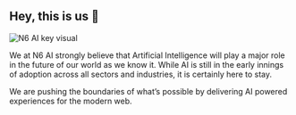 ## Hey, this is us 👋

![N6 AI key visual](https://user-images.githubusercontent.com/68379148/176546965-92355a3d-ef17-47bc-acc0-204b04e2de43.jpg)

We at N6 AI strongly believe that Artificial Intelligence will play a major role in the future of our world as we know it. While AI is still in the early innings of adoption across all sectors and industries, it is certainly here to stay.

We are pushing the boundaries of what’s possible by delivering AI powered experiences for the modern web.
